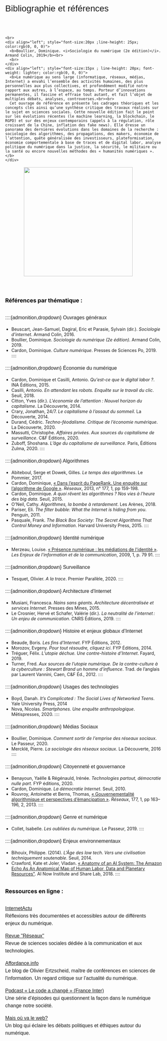 

<!-- Test de mise en page -->

 <!DOCTYPE html>
<html>
<head>
<style>
.button {
  background-color: white;
  border: 1px solid;
  border-color: black;
  font-family:"Helvetica";
  font-weight:300;
  color: black!important;
  padding: 10px 10px;
  text-align: center;
  text-decoration: none;
  display: inline-block;
  font-size: 16px;
  margin: 4px 2px;
  cursor: pointer;
}
.button:hover {
  text-decoration:none;
  background-color: black; 
  color: white!important;
}
h1 {
    margin-top: 0;
    font-size: 35px;
    font-family: "Helvetica";
    font-weight: 400;
    text-align: left;
}
h2 {
    margin-top: 0;
    font-size: 28px;
    font-family: "Helvetica";
    text-align: left;
    font-weight: 400;
    }
h3 {
    margin-top: 0;
    font-size: 20px;
    font-family: "Helvetica";
    text-align: left;
    font-weight: 400;
    }
p {
    text-align: justify;
    text-justify: inter-word;
    font-size: 16px;
    font-family: "Helvetica";
    text-align: left;
    font-weight: 300;
    line-height:1.5
    }
strong {
    font-weight: 700;
}
ul {
  margin-bottom:20px;
  padding-left:20px;
}
ol {
  margin-bottom: 20px;
  padding-left:15px;
}
.boxed {
  border: 1px solid;$
  border-color:rgb(96, 105, 219);
  padding: 10px;
  } 
.sidebar {
    font-family: "Helvetica";
    text-align: justify;
}

</style>
</head>
</html>




 ## Bibliographie et références
<br>
<br>


````{sidebar}  <span style="color:rgb(2, 96, 13)">Ouvrage de référence</span>
<br>
<div align="left"; style="font-size:20px ;line-height: 25px; color:rgb(0, 0, 0)">
  <b>Boullier, Dominique. <i>Sociologie du numérique (2e édition)</i>. Armand Colin, 2019</b><br>
  <br>
</div>
<div align="left"; style="font-size:15px ; line-height: 20px; font-weight: lighter; color:rgb(0, 0, 0)">
  <b>Le numérique au sens large (informatique, réseaux, médias, Internet) a envahi l’ensemble des activités humaines, des plus personnelles aux plus collectives, et profondément modifié notre rapport aux autres, à l’espace, au temps. Porteur d’innovations permanentes, il fascine et effraie tout autant, et fait l’objet de multiples débats, analyses, controverses.<br><br>
  Cet ouvrage de référence en présente les cadrages théoriques et les concepts clés ainsi qu’une synthèse critique des travaux réalisés sur le sujet en sciences sociales. Cette nouvelle édition fait le point sur les évolutions récentes (le machine learning, la blockchain, le RGPD) et sur des enjeux contemporains (appels à la régulation, rôle croissant de la Chine, inflation des fake news). Elle dresse un panorama des dernières évolutions dans les domaines de la recherche : sociologie des algorithmes, des propagations, des makers, économie de l’attention, quête généralisée des investisseurs, plateformisation, économie comportementale à base de traces et de digital labor, analyse politique du numérique dans la justice, la sécurité, le militaire ou la santé ou encore nouvelles méthodes des « humanités numériques ».</b>
</div>
````



<a href="#"><img src="https://i.postimg.cc/hj7BRyVk/Socio-Num-Boullier-Couv.jpg" width="350" style="vertical-align:middle;margin:auto 60px"/></a> 


<br>
<br>
<br>

<div align="left"; style="font-size:18px ;color:rgb(0, 0, 0)">
  <b>Références par thématique :</b><br>
</div>

<br>

::::{admonition,dropdown} Ouvrages généraux
* Beuscart, Jean-Samuel, Dagiral, Eric et Parasie, Sylvain (dir.). *Sociologie d’internet*. Armand Colin, 2016.
* Boullier, Dominique. *Sociologie du numérique (2e édition)*. Armand Colin, 2019.
* Cardon, Dominique. *Culture numérique*. Presses de Sciences Po, 2019.
::::


::::{admonition,dropdown} Économie du numérique
* Cardon, Dominique et Casilli, Antonio. *Qu'est-ce que le digital labor ?*. INA Éditions, 2015.
* Casilli, Antonio. *En attendant les robots. Enquête sur le travail du clic*. Seuil, 2018.
* Citton, Yves (dir.). *L'économie de l’attention : Nouvel horizon du capitalisme*. La Découverte, 2014. 
* Crary, Jonathan, 24/7. *Le capitalisme à l’assaut du sommeil*. La Découverte, 2014.
* Durand, Cédric. *Techno-féodalisme. Critique de l’économie numérique*. La Découverte, 2020.
* Massutti, Christophe. *Affaires privées. Aux sources du capitalisme de surveillance*. C&F Éditions, 2020.
* Zuboff, Shoshana. *L’âge du capitalisme de surveillance.* Paris, Éditions Zulma, 2020.
::::

::::{admonition,dropdown} Algorithmes
* Abiteboul, Serge et Dowek, Gilles. *Le temps des algorithmes*. Le Pommier, 2017.
* Cardon, Dominique, [« Dans l’esprit du PageRank. Une enquête sur l’algorithme de Google »](https://www.cairn.info/revue-reseaux-2013-1-page-63.htm?ref=doi). *Réseaux*, 2013, n° 177, 1, pp 159-198.
* Cardon, Dominique. *A quoi rêvent les algorithmes ? Nos vies à l’heure des big data*. Seuil, 2015.
* O'Neil, Cathy. *Algorithmes, la bombe à retardement*. Les Arènes, 2018. 
* Pariser, Eli. *The filter bubble: What the Internet is hiding from you*. Penguin, 2011.
* Pasquale, Frank. *The Black Box Society: The Secret Algorithms That Control Money and Information*. Harvard University Press, 2015.
::::


::::{admonition,dropdown} Identité numérique
* Merzeau, Louise. [« Présence numérique : les médiations de l'identité »](https://www.cairn.info/revue-les-enjeux-de-l-information-et-de-la-communication-2009-1-page-79.htm). *Les Enjeux de l'information et de la communication*, 2009, 1, p. 79 91.
::::

::::{admonition,dropdown} Surveillance
* Tesquet, Olivier. *A la trace*. Premier Parallèle, 2020. 
::::

::::{admonition,dropdown} Architecture d'Internet
* Musiani, Francesca. *Nains sans géants. Architecture décentralisée et services Internet*. Presses des Mines, 2015.
* Le Crosnier, Hervé et Schafer, Valérie (dir.). *La neutralité de l’internet : Un enjeu de communication*. CNRS Éditions, 2019. 
::::

::::{admonition,dropdown} Histoire et enjeux globaux d’Internet
* Beaude, Boris. *Les fins d’Internet*. FYP Éditions, 2012.
* Morozov, Evgeny. *Pour tout résoudre, cliquez ici*. FYP Éditions, 2014.
* Tréguer, Félix. *L’utopie déchue. Une contre-histoire d’Internet*. Fayard, 2019.
* Turner, Fred. *Aux sources de l’utopie numérique. De la contre-culture à la cyberculture : Stewart Brand un homme d’influence*. Trad. de l’anglais par Laurent Vannini, Caen, C&F Éd., 2012.
::::

::::{admonition,dropdown} Usages des technologies
* Boyd, Danah. *It’s Complicated : The Social Lives of Networked Teens*. Yale University Press, 2014
* Nova, Nicolas. *Smartphones. Une enquête anthropologique*. Mētispresses, 2020.
::::

::::{admonition,dropdown} Médias Sociaux
* Boullier, Dominique. *Comment sortir de l'emprise des réseaux sociaux*. Le Passeur, 2020.
* Mercklé, Pierre. *La sociologie des réseaux sociaux*. La Découverte, 2016 
::::

::::{admonition,dropdown} Citoyenneté et gouvernance
* Benayoun, Yaëlle & Régénauld, Irénée. *Technologies partout, démocratie nulle part*. FYP éditions, 2020.
* Cardon, Dominique. *La démocratie Internet*. Seuil, 2010.
* Rouvroy, Antoinette et Berns, Thomas, [« Gouvernementalité algorithmique et perspectives d’émancipation »](https://www.cairn.info/revue-reseaux-2013-1-page-163.htm). *Réseaux*, 177, 1, pp 163–196, 2, 2013.
::::

::::{admonition,dropdown} Genre et numérique
* Collet, Isabelle. *Les oubliées du numérique*. Le Passeur, 2019.
::::


::::{admonition,dropdown} Enjeux environnementaux
* Bihouix, Philippe. (2014). *L'Âge des low tech. Vers une civilisation techniquement soutenable*. Seuil, 2014.
* Crawford, Kate et Joler, Vladan. [« Anatomy of an AI System: The Amazon Echo As An Anatomical Map of Human Labor, Data and Planetary Resources"](https://anatomyof.ai/). AI Now Institute and Share Lab, 2018.
::::


<br>
<div align="left"; style="font-size:18px ;color:rgb(0, 0, 0)">
  <b>Ressources en ligne :</b><br>
</div>

<br>

[InternetActu](http://www.internetactu.net/)<br> 
Réflexions très documentées et accessibles autour de différents enjeux du numérique.

[Revue "Réseaux"](https://www.cairn.info/revue-reseaux.htm?WT.tsrc=cairnSearchAutocomplete)<br> 
Revue de sciences sociales dédiée à la communication et aux technologies.

[Affordance.info](https://www.affordance.info/mon_weblog/)<br> 
Le blog de Olivier Ertzscheid, maître de conférences en sciences de l'information. Un regard critique sur l’actualité du numérique. 

[Podcast « Le code a changé » (France Inter)](https://www.franceinter.fr/emissions/le-code-a-change)<br> 
Une série d’épisodes qui questionnent la façon dans le numérique change notre société.  


[Mais où va le web?](https://maisouvaleweb.fr)<br> 
Un blog qui éclaire les débats politiques et éthiques autour du numérique.

